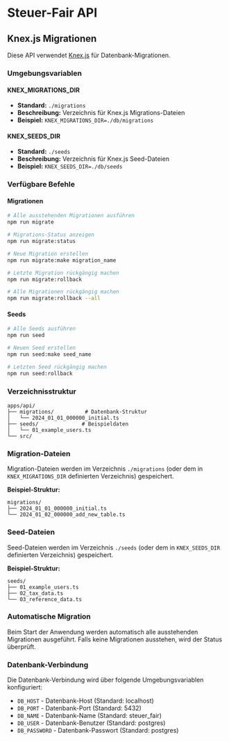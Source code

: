 # Steuer-Fair API

## Knex.js Migrationen

Diese API verwendet [Knex.js](https://knexjs.org/) für Datenbank-Migrationen.

### Umgebungsvariablen

#### KNEX_MIGRATIONS_DIR
- **Standard:** `./migrations`
- **Beschreibung:** Verzeichnis für Knex.js Migrations-Dateien
- **Beispiel:** `KNEX_MIGRATIONS_DIR=./db/migrations`

#### KNEX_SEEDS_DIR
- **Standard:** `./seeds`
- **Beschreibung:** Verzeichnis für Knex.js Seed-Dateien
- **Beispiel:** `KNEX_SEEDS_DIR=./db/seeds`

### Verfügbare Befehle

#### Migrationen
```bash
# Alle ausstehenden Migrationen ausführen
npm run migrate

# Migrations-Status anzeigen
npm run migrate:status

# Neue Migration erstellen
npm run migrate:make migration_name

# Letzte Migration rückgängig machen
npm run migrate:rollback

# Alle Migrationen rückgängig machen
npm run migrate:rollback --all
```

#### Seeds
```bash
# Alle Seeds ausführen
npm run seed

# Neuen Seed erstellen
npm run seed:make seed_name

# Letzten Seed rückgängig machen
npm run seed:rollback
```

### Verzeichnisstruktur

```
apps/api/
├── migrations/          # Datenbank-Struktur
│   └── 2024_01_01_000000_initial.ts
├── seeds/              # Beispieldaten
│   └── 01_example_users.ts
└── src/
```

### Migration-Dateien

Migration-Dateien werden im Verzeichnis `./migrations` (oder dem in `KNEX_MIGRATIONS_DIR` definierten Verzeichnis) gespeichert.

**Beispiel-Struktur:**
```
migrations/
├── 2024_01_01_000000_initial.ts
└── 2024_01_02_000000_add_new_table.ts
```

### Seed-Dateien

Seed-Dateien werden im Verzeichnis `./seeds` (oder dem in `KNEX_SEEDS_DIR` definierten Verzeichnis) gespeichert.

**Beispiel-Struktur:**
```
seeds/
├── 01_example_users.ts
├── 02_tax_data.ts
└── 03_reference_data.ts
```

### Automatische Migration

Beim Start der Anwendung werden automatisch alle ausstehenden Migrationen ausgeführt. Falls keine Migrationen ausstehen, wird der Status überprüft.

### Datenbank-Verbindung

Die Datenbank-Verbindung wird über folgende Umgebungsvariablen konfiguriert:

- `DB_HOST` - Datenbank-Host (Standard: localhost)
- `DB_PORT` - Datenbank-Port (Standard: 5432)
- `DB_NAME` - Datenbank-Name (Standard: steuer_fair)
- `DB_USER` - Datenbank-Benutzer (Standard: postgres)
- `DB_PASSWORD` - Datenbank-Passwort (Standard: postgres)
